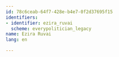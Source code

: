 ```yaml
---
id: 78c6ceab-64f7-428e-b4e7-0f2d37695f15
identifiers:
- identifier: ezira_ruvai
  scheme: everypolitician_legacy
name: Ezira Ruvai
lang: en

---
```

